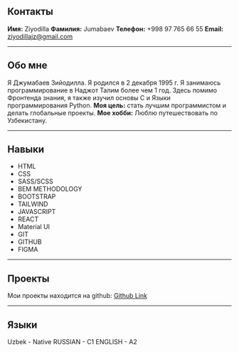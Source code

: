 ## Контакты
**Имя:** Ziyodilla
**Фамилия:** Jumabaev
**Телефон:** +998 97 765 66 55
**Email:** ziyodillajz@gmail.com

---

## Обо мне
Я Джумабаев Зийодилла. Я родился в 2 декабря 1995 г. Я занимаюсь программирование в Наджот Талим более чем 1 год. Здесь помимо Фронтенда знания, я также изучил основы C и Языки программирования Python.
**Моя цель:** стать лучшим программистом
и делать глобальные проекты.
**Мое хобби:** Люблю путешествовать по Узбекистану.

---

## Навыки
- HTML
- CSS
- SASS/SCSS
- BEM METHODOLOGY
- BOOTSTRAP
- TAILWIND
- JAVASCRIPT
- REACT
- Material UI
- GIT
- GITHUB
- FIGMA

---

## Проекты

Мои проекты находится на github: [Github Link](https://github.com/JumabaevZiyodilla)

---

## Языки

Uzbek - Native
RUSSIAN - C1
ENGLISH - A2
